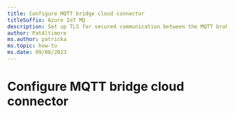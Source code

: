 ```yaml
---
title: Configure MQTT bridge cloud connector
titleSuffix: Azure IoT MQ
description: Set up TLS for secured communication between the MQTT broker and client.
author: PatAltimore
ms.author: patricka
ms.topic: how-to
ms.date: 09/08/2023
---
```


# Configure MQTT bridge cloud connector